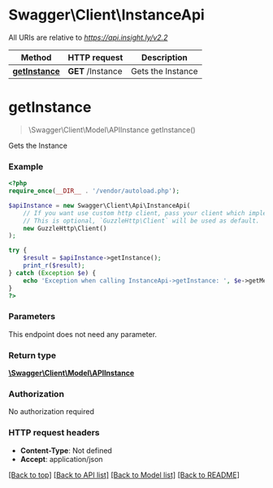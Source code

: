 # Swagger\Client\InstanceApi

All URIs are relative to *https://api.insight.ly/v2.2*

Method | HTTP request | Description
------------- | ------------- | -------------
[**getInstance**](InstanceApi.md#getInstance) | **GET** /Instance | Gets the Instance


# **getInstance**
> \Swagger\Client\Model\APIInstance getInstance()

Gets the Instance

### Example
```php
<?php
require_once(__DIR__ . '/vendor/autoload.php');

$apiInstance = new Swagger\Client\Api\InstanceApi(
    // If you want use custom http client, pass your client which implements `GuzzleHttp\ClientInterface`.
    // This is optional, `GuzzleHttp\Client` will be used as default.
    new GuzzleHttp\Client()
);

try {
    $result = $apiInstance->getInstance();
    print_r($result);
} catch (Exception $e) {
    echo 'Exception when calling InstanceApi->getInstance: ', $e->getMessage(), PHP_EOL;
}
?>
```

### Parameters
This endpoint does not need any parameter.

### Return type

[**\Swagger\Client\Model\APIInstance**](../Model/APIInstance.md)

### Authorization

No authorization required

### HTTP request headers

 - **Content-Type**: Not defined
 - **Accept**: application/json

[[Back to top]](#) [[Back to API list]](../../README.md#documentation-for-api-endpoints) [[Back to Model list]](../../README.md#documentation-for-models) [[Back to README]](../../README.md)

